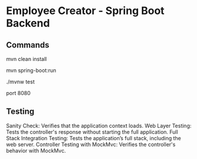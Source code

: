 # Employee Creator - Spring Boot Backend

## Commands

mvn clean install

mvn spring-boot:run

./mvnw test

port 8080


## Testing

Sanity Check: Verifies that the application context loads.
Web Layer Testing: Tests the controller's response without starting the full application.
Full Stack Integration Testing: Tests the application’s full stack, including the web server.
Controller Testing with MockMvc: Verifies the controller's behavior with MockMvc.